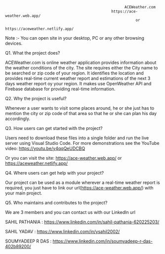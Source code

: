                                                          ACEWeather.com
                                                    https://ace-weather.web.app/
                                                               or
                                                   https://aceweather.netlify.app/
                                                                 
                                                                 
Note :- You can open site in your desktop, PC or any other browsing devices.

Q1. What the project does?

ACEWeather.com is online weather application provides information about the weather conditions of the city. The site requires either the City name to be searched or zip code of your region. It identifies the location and provides real-time current weather report and estimations of the next 3 days weather report oy your region.
It makes use OpenWeather API and Firebase database for providing real-time information.

Q2. Why the project is useful?

Whenever a user wants to visit some places around, he or she just has to mention the city or zip code of that area so that he or she can plan his day accordingly.

Q3. How users can get started with the project?

Users need to download these files into a single folder and run the live server using Visual Studio Code.
For more demonstrations see the YouTube video: https://youtu.be/y4qqQeUDCBQ

Or you can visit the site: https://ace-weather.web.app/  or https://aceweather.netlify.app/

Q4. Where users can get help with your project?

Our project can be used as a module wherever a real-time weather report is required, you just have to link our url(https://ace-weather.web.app/) with your main project.

Q5. Who maintains and contributes to the project?

We are 3 members and you can contact us with our LinkedIn url


SAHIL PATHANIA : https://www.linkedin.com/in/sahil-pathania-620225203/


SAHIL YADAV : https://www.linkedin.com/in/ysahil2002/


SOUMYADEEP R DAS : https://www.linkedin.com/in/soumyadeep-r-das-402b89200/ 
